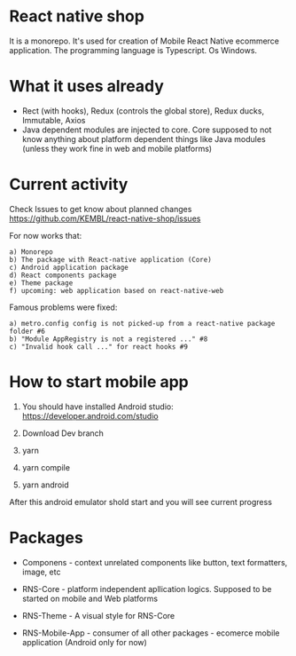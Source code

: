 # React native shop

It is a monorepo. It's used for creation of Mobile React Native ecommerce application.
The programming language is Typescript. Os Windows.

# What it uses already

- Rect (with hooks), Redux (controls the global store), Redux ducks, Immutable, Axios
- Java dependent modules are injected to core. Core supposed to not know anything about platform dependent things like Java modules (unless they work fine in web and mobile platforms)

# Current activity

Check Issues to get know about planned changes https://github.com/KEMBL/react-native-shop/issues

For now works that:

    a) Monorepo
    b) The package with React-native application (Core)
    c) Android application package
    d) React components package
    e) Theme package
    f) upcoming: web application based on react-native-web

Famous problems were fixed:

    a) metro.config config is not picked-up from a react-native package folder #6
    b) "Module AppRegistry is not a registered ..." #8
    c) "Invalid hook call ..." for react hooks #9

# How to start mobile app

1. You should have installed Android studio: https://developer.android.com/studio

2. Download Dev branch

3. yarn

4. yarn compile

5. yarn android

After this android emulator shold start and you will see current progress

# Packages

- Componens - context unrelated components like button, text formatters, image, etc

- RNS-Core - platform independent apllication logics. Supposed to be started on mobile and Web platforms

- RNS-Theme - A visual style for RNS-Core

- RNS-Mobile-App - consumer of all other packages - ecomerce mobile application (Android only for now)
